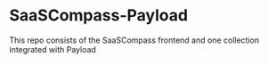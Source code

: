 # SaaSCompass-Payload
This repo consists of the SaaSCompass frontend and one collection integrated with Payload

